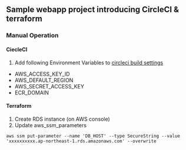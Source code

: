 ## Sample webapp project introducing CircleCI & terraform

### Manual Operation

#### CiecleCI
1. Add following Environment Variables to [circleci build settings](https://circleci.com/gh/si0005hp/ci-sample-webapp/edit#env-vars)

- AWS_ACCESS_KEY_ID
- AWS_DEFAULT_REGION
- AWS_SECRET_ACCESS_KEY
- ECR_DOMAIN

#### Terraform
1. Create RDS instance (on AWS console)
2. Update aws_ssm_parameters

`aws ssm put-parameter --name 'DB_HOST' --type SecureString --value 'xxxxxxxxxx.ap-northeast-1.rds.amazonaws.com' --overwrite`
